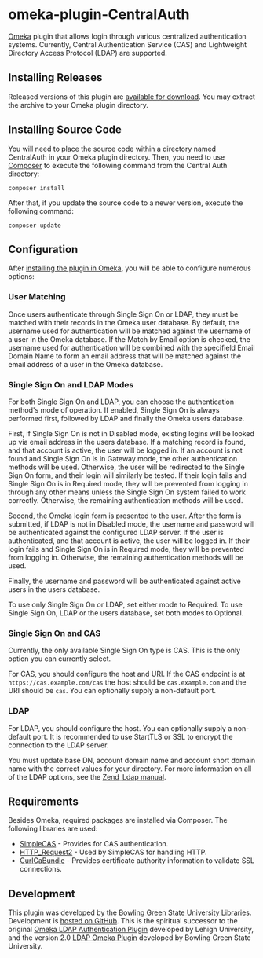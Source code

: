 # omeka-plugin-CentralAuth
[Omeka](http://omeka.org/) plugin that allows login through various centralized authentication systems. Currently, Central Authentication Service (CAS) and Lightweight Directory Access Protocol (LDAP) are supported.

## Installing Releases
Released versions of this plugin are [available for download](https://github.com/BGSU-LITS/omeka-plugin-CentralAuth/releases). You may extract the archive to your Omeka plugin directory.

## Installing Source Code
You will need to place the source code within a directory named CentralAuth in your Omeka plugin directory. Then, you need to use [Composer](http://getcomposer.org/) to execute the following command from the Central Auth directory: 

`composer install` 

After that, if you update the source code to a newer version, execute the following command: 

`composer update`

## Configuration
After [installing the plugin in Omeka](http://omeka.org/codex/Managing_Plugins_2.0), you will be able to configure numerous options:

### User Matching
Once users authenticate through Single Sign On or LDAP, they must be matched with their records in the Omeka user database. By default, the username used for authentication will be matched against the username of a user in the Omeka database. If the Match by Email option is checked, the username used for authentication will be combined with the specifield Email Domain Name to form an email address that will be matched against the email address of a user in the Omeka database.

### Single Sign On and LDAP Modes
For both Single Sign On and LDAP, you can choose the authentication method's mode of operation. If enabled, Single Sign On is always performed first, followed by LDAP and finally the Omeka users database.

First, if Single Sign On is not in Disabled mode, existing logins will be looked up via email address in the users database. If a matching record is found, and that account is active, the user will be logged in. If an account is not found and Single Sign On is in Gateway mode, the other authentication methods will be used. Otherwise, the user will be redirected to the Single Sign On form, and their login will similarly be tested. If their login fails and Single Sign On is in Required mode, they will be prevented from logging in through any other means unless the Single Sign On system failed to work correctly. Otherwise, the remaining authentication methods will be used.

Second, the Omeka login form is presented to the user. After the form is submitted, if LDAP is not in Disabled mode, the username and password will be authenticated against the configured LDAP server. If the user is authenticated, and that account is active, the user will be logged in. If their login fails and Single Sign On is in Required mode, they will be prevented from logging in. Otherwise, the remaining authentication methods will be used.

Finally, the username and password will be authenticated against active users in the users database.

To use only Single Sign On or LDAP, set either mode to Required. To use Single Sign On, LDAP or the users database, set both modes to Optional.

### Single Sign On and CAS
Currently, the only available Single Sign On type is CAS. This is the only option you can currently select.

For CAS, you should configure the host and URI. If the CAS endpoint is at `https://cas.example.com/cas` the host should be `cas.example.com` and the URI should be `cas`. You can optionally supply a non-default port.

### LDAP
For LDAP, you should configure the host. You can optionally supply a non-default port. It is recommended to use StartTLS or SSL to encrypt the connection to the LDAP server. 

You must update base DN, account domain name and account short domain name with the correct values for your directory. For more information on all of the LDAP options, see the [Zend_Ldap manual](http://framework.zend.com/manual/1.12/en/zend.ldap.api.html).

## Requirements
Besides Omeka, required packages are installed via Composer. The following libraries are used:

* [SimpleCAS](https://github.com/saltybeagle/SimpleCAS) - Provides for CAS authentication.
* [HTTP_Request2](http://pear.php.net/HTTP_Request2) - Used by SimpleCAS for handling HTTP.
* [CurlCaBundle](https://github.com/Kdyby/CurlCaBundle) - Provides certificate authority information to validate SSL connections.

## Development
This plugin was developed by the [Bowling Green State University Libraries](http://www.bgsu.edu/library.html). Development is [hosted on GitHub](https://github.com/BGSU-LITS/omeka-plugin-CentralAuth). This is the spiritual successor to the original [Omeka LDAP Authentication Plugin](https://code.google.com/p/omeka-ldap-plugin/) developed by Lehigh University, and the version 2.0 [LDAP Omeka Plugin](https://github.com/BGSU-LITS/LDAP-Plugin) developed by Bowling Green State University.






